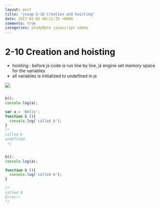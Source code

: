 ```yaml
---
layout: post
title: "jsuwp-2-10 Creation and hoisting"
date: 2017-02-02 00:11:33 +0800
comments: true
categories: StudyNote javascript udemy
---
```


<!--more-->

# 2-10 Creation and hoisting

- hoisting : before js code is run line by line, js engine set memory space for the variables
- all variables is initialized to undefined in js

<img src="{{root_url}}/images/studynotes/creationphase.png">

``` javascript

b();
console.log(a);

var a = 'Bello';
function b (){
  console.log('called b');
}
/*
called b
undefined
 */

```

``` javascript

b();
console.log(a);

function b (){
  console.log('called b');
}

/*
called b
Error!!
*/

```